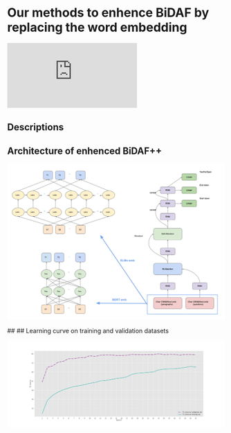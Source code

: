 # Our methods to enhence BiDAF by replacing the word embedding
![](http://latex.codecogs.com/gif.latex?%5C%5Ba_%7Bij%7D%20%5C%2C%3D%5C%2C%20w_1%20*%20h_i%20&plus;%20w_2%20*%20h_j%20&plus;w_3%20*%20%28h_i%20%5Codot%20h_j%29%5C%5D)
## Descriptions
## Architecture of enhenced BiDAF++
<p align="center">
    <img src="Arch.png" width="600"/>
</p>
## 
## Learning curve on training and validation datasets
<p align="center">
    <img src="photo.png" width="2500"/>
</p>


